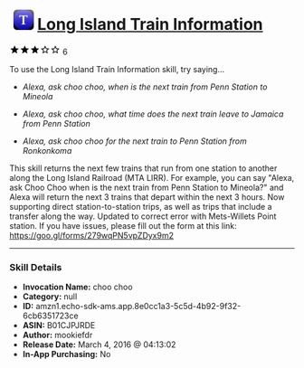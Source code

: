 # &nbsp;<img src="skill_icon" alt="Long Island Train Information icon" width="36"> [Long Island Train Information](http://alexa.amazon.com/#skills/amzn1.echo-sdk-ams.app.8e0cc1a3-5c5d-4b92-9f32-6cb6351723ce)
![3 stars](../../images/ic_star_black_18dp_1x.png)![3 stars](../../images/ic_star_black_18dp_1x.png)![3 stars](../../images/ic_star_black_18dp_1x.png)![3 stars](../../images/ic_star_border_black_18dp_1x.png)![3 stars](../../images/ic_star_border_black_18dp_1x.png) 6

To use the Long Island Train Information skill, try saying...

* *Alexa, ask choo choo, when is the next train from Penn Station to Mineola*

* *Alexa, ask choo choo, what time does the next train leave to Jamaica from Penn Station*

* *Alexa, ask choo choo for the next train to Penn Station from Ronkonkoma*

This skill returns the next few trains that run from one station to another along the Long Island Railroad (MTA LIRR).  For example, you can say "Alexa, ask Choo Choo when is the next train from Penn Station to Mineola?" and Alexa will return the next 3 trains that depart within the next 3 hours.  Now supporting direct station-to-station trips, as well as trips that include a transfer along the way. Updated to correct error with Mets-Willets Point station.  If you have issues, please fill out the form at this link: https://goo.gl/forms/279wqPN5vpZDyx9m2

***

### Skill Details

* **Invocation Name:** choo choo
* **Category:** null
* **ID:** amzn1.echo-sdk-ams.app.8e0cc1a3-5c5d-4b92-9f32-6cb6351723ce
* **ASIN:** B01CJPJRDE
* **Author:** mookiefdr
* **Release Date:** March 4, 2016 @ 04:13:02
* **In-App Purchasing:** No
